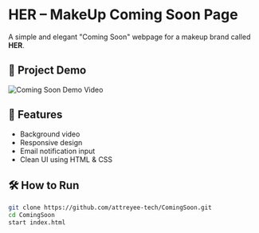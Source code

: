 #  HER – MakeUp Coming Soon Page

A simple and elegant "Coming Soon" webpage for a makeup brand called **HER**.


## 🎥 Project Demo

![Coming Soon Demo Video]((https://github.com/user-attachments/assets/f60982ce-0555-415e-90b7-c6054fb2d361))




## 🚀 Features

- Background video
- Responsive design
- Email notification input
- Clean UI using HTML & CSS

## 🛠 How to Run

```bash
git clone https://github.com/attreyee-tech/ComingSoon.git
cd ComingSoon
start index.html



